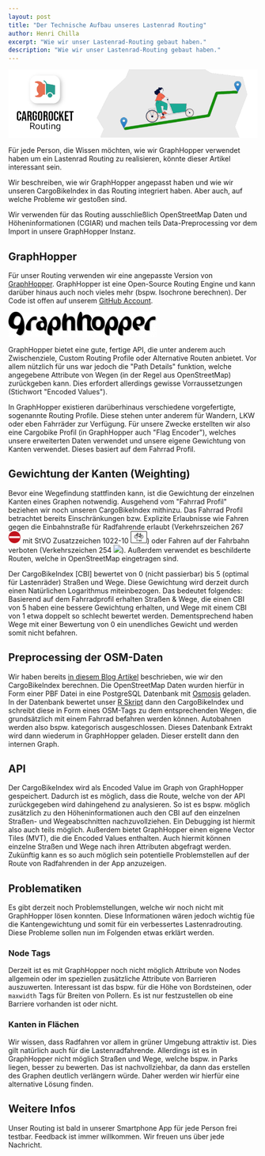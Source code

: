 ```yaml
---
layout: post
title: "Der Technische Aufbau unseres Lastenrad Routing"
author: Henri Chilla
excerpt: "Wie wir unser Lastenrad-Routing gebaut haben."
description: "Wie wir unser Lastenrad-Routing gebaut haben."
---
```


<img alt="Header Image mit CargoRocket Logo und Frau auf Lastenrad auf Route" src="/assets/posts/routing-header-image.png" style="max-width: 100%;" />

Für jede Person, die Wissen möchten, wie wir GraphHopper verwendet haben um ein Lastenrad Routing zu realisieren, könnte dieser Artikel interessant sein.

Wir beschreiben, wie wir GraphHopper angepasst haben und wie wir unseren CargoBikeIndex in das Routing integriert haben. Aber auch, auf welche Probleme wir gestoßen sind.

Wir verwenden für das Routing ausschließlich OpenStreetMap Daten und Höheninformationen (CGIAR) und machen teils Data-Preprocessing vor dem Import in unsere GraphHopper Instanz.


## GraphHopper

Für unser Routing verwenden wir eine angepasste Version von <a href="https://www.graphhopper.com/">GraphHopper</a>. GraphHopper ist eine Open-Source Routing Engine und kann darüber hinaus auch noch vieles mehr (bspw. Isochrone berechnen). Der Code ist offen auf unserem [GitHub Account](https://github.com/CargoRocket/CargoHopper).

![GraphHopper Logo](/assets/posts/graphhopper-logo.png)

GraphHopper bietet eine gute, fertige API, die unter anderem auch Zwischenziele, Custom Routing Profile oder Alternative Routen anbietet. Vor allem nützlich für uns war jedoch die "Path Details" funktion, welche angegebene Attribute von Wegen (in der Regel aus OpenStreetMap) zurückgeben kann. Dies erfordert allerdings gewisse Vorraussetzungen (Stichwort "Encoded Values").

In GraphHopper existieren darüberhinaus verschiedene vorgefertigte, sogenannte Routing Profile. Diese stehen unter anderem für Wandern, LKW oder eben Fahrräder zur Verfügung. Für unsere Zwecke erstellten wir also eine Cargobike Profil (in GraphHopper auch "Flag Encoder"), welches unsere erweiterten Daten verwendet und unsere eigene Gewichtung von Kanten verwendet. Dieses basiert auf dem Fahrrad Profil.

## Gewichtung der Kanten (Weighting)
Bevor eine Wegefindung stattfinden kann, ist die Gewichtung der einzelnen Kanten eines Graphen notwendig. Ausgehend vom "Fahrrad Profil" beziehen wir noch unseren CargoBikeIndex mithinzu. Das Fahrrad Profil betrachtet bereits Einschränkungen bzw. Explizite Erlaubnisse wie Fahren gegen die Einbahnstraße für Radfahrende erlaubt (Verkehrszeichen 267 <img src="/assets/posts/Zeichen-Verbot_der_Einfahrt.svg" height="25" /> mit StVO Zusatzzeichen 1022-10 <img src="/assets/posts/Zusatzzeichen-Radfahrer_frei.svg" height="25" />) oder Fahren auf der Fahrbahn verboten (Verkehrszeichen 254 <img src="/assets/posts/Zeichen-Verbot_für_Radfahrer.svg" height="25" />). Außerdem verwendet es beschilderte Routen, welche in OpenStreetMap eingetragen sind.

Der CargoBikeIndex [CBI] bewertet von 0 (nicht passierbar) bis 5 (optimal für Lastenräder) Straßen und Wege. Diese Gewichtung wird derzeit durch einen Natürlichen Logarithmus miteinbezogen. Das bedeutet folgendes: Basierend auf dem Fahrradprofil erhalten Straßen & Wege, die einen CBI von 5 haben eine bessere Gewichtung erhalten, und Wege mit einem CBI von 1 etwa doppelt so schlecht bewertet werden. Dementsprechend haben Wege mit einer Bewertung von 0 ein unendliches Gewicht und werden somit nicht befahren.

## Preprocessing der OSM-Daten
Wir haben bereits [in diesem Blog Artikel](/2021/05/16/cargobikeindex.html) beschrieben, wie wir den CargoBikeIndex berechnen. Die OpenStreetMap Daten wurden hierfür in Form einer PBF Datei in eine PostgreSQL Datenbank mit [Osmosis](https://wiki.openstreetmap.org/wiki/Osmosis) geladen. In der Datenbank bewertet unser [R Skript](https://github.com/CargoRocket/OsmAnalysis) dann den CargoBikeIndex und schreibt diese in Form eines OSM-Tags zu dem entsprechenden Wegen, die grundsätzlich mit einem Fahrrad befahren werden können. Autobahnen werden also bspw. kategorisch ausgeschlossen. Dieses Datenbank Extrakt wird dann wiederum in GraphHopper geladen. Dieser erstellt dann den internen Graph.

## API
Der CargoBikeIndex wird als Encoded Value im Graph von GraphHopper gespeichert. Dadurch ist es möglich, dass die Route, welche von der API zurückgegeben wird dahingehend zu analysieren. So ist es bspw. möglich zusätzlich zu den Höheninformationen auch den CBI auf den einzelnen Straßen- und Wegeabschnitten nachzuvollziehen. Ein Debugging ist hiermit also auch teils möglich. Außerdem bietet GraphHopper einen eigene Vector Tiles (MVT), die die Encoded Values enthalten. Auch hiermit können einzelne Straßen und Wege nach ihren Attributen abgefragt werden. Zukünftig kann es so auch möglich sein potentielle Problemstellen auf der Route von Radfahrenden in der App anzuzeigen.

## Problematiken
Es gibt derzeit noch Problemstellungen, welche wir noch nicht mit GraphHopper lösen konnten. Diese Informationen wären jedoch wichtig füe die Kantengewichtung und somit für ein verbessertes Lastenradrouting. Diese Probleme sollen nun im Folgenden etwas erklärt werden.

### Node Tags
Derzeit ist es mit GraphHopper noch nicht möglich Attribute von Nodes allgemein oder im speziellen zusätzliche Attribute von Barrieren auszuwerten. Interessant ist das bspw. für die Höhe von Bordsteinen, oder `maxwidth` Tags für Breiten von Pollern. Es ist nur festzustellen ob eine Barriere vorhanden ist oder nicht.

### Kanten in Flächen
Wir wissen, dass Radfahren vor allem in grüner Umgebung attraktiv ist. Dies gilt natürlich auch für die Lastenradfahrende. Allerdings ist es in GraphHopper nicht möglich Straßen und Wege, welche bspw. in Parks liegen, besser zu bewerten. Das ist nachvollziehbar, da dann das erstellen des Graphen deutlich verlängern würde. Daher werden wir hierfür eine alternative Lösung finden.

## Weitere Infos
Unser Routing ist bald in unserer Smartphone App für jede Person frei testbar. Feedback ist immer willkommen. Wir freuen uns über jede Nachricht.
